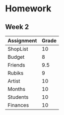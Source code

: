 # Homework

## Week 2
|Assignment | Grade |
|-----------|-------|
| ShopList  | 10    |
| Budget    | 8     |
| Friends   | 9.5   |
| Rubiks    | 9     |
| Artist    | 10    |
| Months    | 10    |
| Students  |10     |
| Finances  |10     |